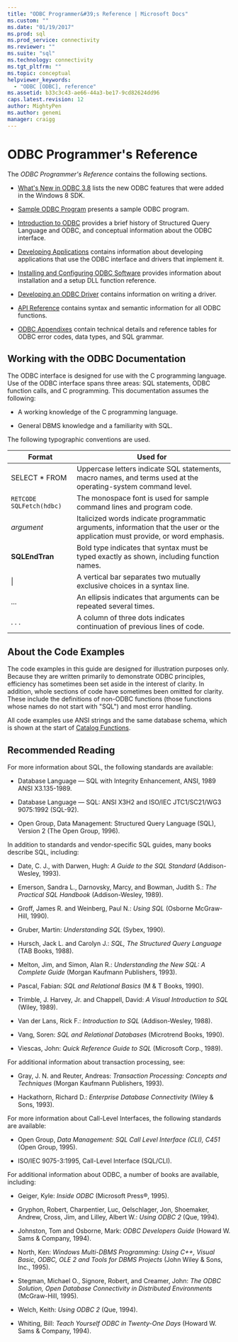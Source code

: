 ```yaml
---
title: "ODBC Programmer&#39;s Reference | Microsoft Docs"
ms.custom: ""
ms.date: "01/19/2017"
ms.prod: sql
ms.prod_service: connectivity
ms.reviewer: ""
ms.suite: "sql"
ms.technology: connectivity
ms.tgt_pltfrm: ""
ms.topic: conceptual
helpviewer_keywords: 
  - "ODBC [ODBC], reference"
ms.assetid: b33c3c43-ae66-44a3-be17-9cd82624dd96
caps.latest.revision: 12
author: MightyPen
ms.author: genemi
manager: craigg
---
```

# ODBC Programmer&#39;s Reference
The *ODBC Programmer's Reference* contains the following sections.  
  
-   [What's New in ODBC 3.8](../../odbc/reference/what-s-new-in-odbc-3-8.md) lists the new ODBC features that were added in the Windows 8 SDK.  
  
-   [Sample ODBC Program](../../odbc/reference/sample-odbc-program.md) presents a sample ODBC program.  
  
-   [Introduction to ODBC](../../odbc/reference/introduction-to-odbc.md) provides a brief history of Structured Query Language and ODBC, and conceptual information about the ODBC interface.  
  
-   [Developing Applications](../../odbc/reference/develop-app/developing-applications.md) contains information about developing applications that use the ODBC interface and drivers that implement it.  
  
-   [Installing and Configuring ODBC Software](../../odbc/reference/install/installing-and-configuring-the-odbc-software.md) provides information about installation and a setup DLL function reference.  
  
-   [Developing an ODBC Driver](../../odbc/reference/develop-driver/developing-an-odbc-driver.md) contains information on writing a driver.  
  
-   [API Reference](../../odbc/reference/syntax/odbc-reference.md) contains syntax and semantic information for all ODBC functions.  
  
-   [ODBC Appendixes](../../odbc/reference/appendixes/odbc-appendixes.md) contain technical details and reference tables for ODBC error codes, data types, and SQL grammar.  
  
## Working with the ODBC Documentation  
 The ODBC interface is designed for use with the C programming language. Use of the ODBC interface spans three areas: SQL statements, ODBC function calls, and C programming. This documentation assumes the following:  
  
-   A working knowledge of the C programming language.  
  
-   General DBMS knowledge and a familiarity with SQL.  
  
 The following typographic conventions are used.  
  
|Format|Used for|  
|------------|--------------|  
|SELECT * FROM|Uppercase letters indicate SQL statements, macro names, and terms used at the operating-system command level.|  
|`RETCODE SQLFetch(hdbc)`|The monospace font is used for sample command lines and program code.|  
|*argument*|Italicized words indicate programmatic arguments, information that the user or the application must provide, or word emphasis.|  
|**SQLEndTran**|Bold type indicates that syntax must be typed exactly as shown, including function names.|  
|&#124;|A vertical bar separates two mutually exclusive choices in a syntax line.|  
|...|An ellipsis indicates that arguments can be repeated several times.|  
|. . .|A column of three dots indicates continuation of previous lines of code.|  
  
## About the Code Examples  
 The code examples in this guide are designed for illustration purposes only. Because they are written primarily to demonstrate ODBC principles, efficiency has sometimes been set aside in the interest of clarity. In addition, whole sections of code have sometimes been omitted for clarity. These include the definitions of non-ODBC functions (those functions whose names do not start with "SQL") and most error handling.  
  
 All code examples use ANSI strings and the same database schema, which is shown at the start of [Catalog Functions](../../odbc/reference/develop-app/catalog-functions.md).  
  
## Recommended Reading  
 For more information about SQL, the following standards are available:  
  
-   Database Language — SQL with Integrity Enhancement, ANSI, 1989 ANSI X3.135-1989.  
  
-   Database Language — SQL: ANSI X3H2 and ISO/IEC JTC1/SC21/WG3 9075:1992 (SQL-92).  
  
-   Open Group, Data Management: Structured Query Language (SQL), Version 2 (The Open Group, 1996).  
  
 In addition to standards and vendor-specific SQL guides, many books describe SQL, including:  
  
-   Date, C. J., with Darwen, Hugh: *A Guide to the SQL Standard* (Addison-Wesley, 1993).  
  
-   Emerson, Sandra L., Darnovsky, Marcy, and Bowman, Judith S.: *The Practical SQL Handbook* (Addison-Wesley, 1989).  
  
-   Groff, James R. and Weinberg, Paul N.: *Using SQL* (Osborne McGraw-Hill, 1990).  
  
-   Gruber, Martin: *Understanding SQL* (Sybex, 1990).  
  
-   Hursch, Jack L. and Carolyn J.: *SQL, The Structured Query Language* (TAB Books, 1988).  
  
-   Melton, Jim, and Simon, Alan R.: *Understanding the New SQL: A Complete Guide* (Morgan Kaufmann Publishers, 1993).  
  
-   Pascal, Fabian: *SQL and Relational Basics* (M & T Books, 1990).  
  
-   Trimble, J. Harvey, Jr. and Chappell, David: *A Visual Introduction to SQL* (Wiley, 1989).  
  
-   Van der Lans, Rick F.: *Introduction to SQL* (Addison-Wesley, 1988).  
  
-   Vang, Soren: *SQL and Relational Databases* (Microtrend Books, 1990).  
  
-   Viescas, John: *Quick Reference Guide to SQL* (Microsoft Corp., 1989).  
  
 For additional information about transaction processing, see:  
  
-   Gray, J. N. and Reuter, Andreas: *Transaction Processing: Concepts and Techniques* (Morgan Kaufmann Publishers, 1993).  
  
-   Hackathorn, Richard D.: *Enterprise Database Connectivity* (Wiley & Sons, 1993).  
  
 For more information about Call-Level Interfaces, the following standards are available:  
  
-   Open Group, *Data Management: SQL Call Level Interface (CLI), C451* (Open Group, 1995).  
  
-   ISO/IEC 9075-3:1995, Call-Level Interface (SQL/CLI).  
  
 For additional information about ODBC, a number of books are available, including:  
  
-   Geiger, Kyle: *Inside ODBC* (Microsoft Press®, 1995).  
  
-   Gryphon, Robert, Charpentier, Luc, Oelschlager, Jon, Shoemaker, Andrew, Cross, Jim, and Lilley, Albert W.: *Using ODBC 2* (Que, 1994).  
  
-   Johnston, Tom and Osborne, Mark: *ODBC Developers Guide* (Howard W. Sams & Company, 1994).  
  
-   North, Ken: *Windows Multi-DBMS Programming: Using C++, Visual Basic, ODBC, OLE 2 and Tools for DBMS Projects* (John Wiley & Sons, Inc., 1995).  
  
-   Stegman, Michael O., Signore, Robert, and Creamer, John: *The ODBC Solution, Open Database Connectivity in Distributed Environments* (McGraw-Hill, 1995).  
  
-   Welch, Keith: *Using ODBC 2* (Que, 1994).  
  
-   Whiting, Bill: *Teach Yourself ODBC in Twenty-One Days* (Howard W. Sams & Company, 1994).
